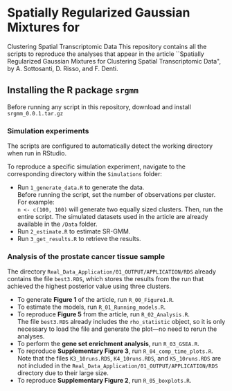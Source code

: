 # Spatially Regularized Gaussian Mixtures for
Clustering Spatial Transcriptomic Data
This repository contains all the scripts to reproduce the analyses that appear in the article ``Spatially Regularized Gaussian Mixtures for
Clustering Spatial Transcriptomic Data", by A. Sottosanti, D. Risso, and F. Denti.

## Installing the R package `srgmm`

Before running any script in this repository, download and install `srgmm_0.0.1.tar.gz`

### Simulation experiments

The scripts are configured to automatically detect the working directory when run in RStudio.

To reproduce a specific simulation experiment, navigate to the corresponding directory within the `Simulations` folder:

- Run `1_generate_data.R` to generate the data.  
  Before running the script, set the number of observations per cluster. For example:  
  `n <- c(100, 100)` will generate two equally sized clusters. Then, run the entire script.
  The simulated datasets used in the article are already available in the `/Data` folder.
- Run `2_estimate.R` to estimate SR-GMM.
- Run `3_get_results.R` to retrieve the results.


### Analysis of the prostate cancer tissue sample

The directory `Real_Data_Application/01_OUTPUT/APPLICATION/RDS` already contains the file `best3.RDS`, which stores the results from the run that achieved the highest posterior value using three clusters.

- To generate **Figure 1** of the article, run `R_00_Figure1.R`.
- To estimate the models, run `R_01_Running_models.R`.
- To reproduce **Figure 5** from the article, run `R_02_Analysis.R`.  
  The file `best3.RDS` already includes the `rho_statistic` object, so it is only necessary to load the file and generate the plot—no need to rerun the analyses.
- To perform the **gene set enrichment analysis**, run `R_03_GSEA.R`.
- To reproduce **Supplementary Figure 3**, run `R_04_comp_time_plots.R`.  
  Note that the files `K3_10runs.RDS`, `K4_10runs.RDS`, and `K5_10runs.RDS` are not included in the `Real_Data_Application/01_OUTPUT/APPLICATION/RDS` directory due to their large size.
- To reproduce **Supplementary Figure 2**, run `R_05_boxplots.R`.
